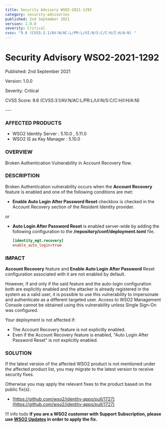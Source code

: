```yaml
---
title: Security Advisory WSO2-2021-1292
category: security-advisories
published: 2nd September 2021
version: 1.0.0
severity: Critical
cvss: "9.6 (CVSS:3.1/AV:N/AC:L/PR:L/UI:N/S:C/C:H/I:H/A:N) "
---
```


# Security Advisory WSO2-2021-1292

<p class="doc-info">Published: 2nd September 2021</p>
<p class="doc-info">Version: 1.0.0</p>
<p class="doc-info">Severity: Critical</p>
<p class="doc-info">CVSS Score: 9.6 (CVSS:3.1/AV:N/AC:L/PR:L/UI:N/S:C/C:H/I:H/A:N) </p>
---

### AFFECTED PRODUCTS
* WSO2 Identity Server : 5.10.0 , 5.11.0
* WSO2 IS as Key Manager : 5.10.0


### OVERVIEW
Broken Authentication Vulnerability in Account Recovery flow.


### DESCRIPTION
Broken Authentication vulnerability occurs when the **Account Recovery** feature is enabled and one of the following conditions are met:

* **Enable Auto Login After Password Reset** checkbox is checked in the Account Recovery section of the Resident Identity provider.

or

* **Auto Login After Password Reset** is enabled server-wide by adding the following configuration to the **/repository/conf/deployment.toml** file.

    ```toml
    [identity_mgt.recovery]
    enable_auto_login=true
    ```

### IMPACT
**Account Recovery** feature and **Enable Auto Login After Password** Reset configuration associated with it are not enabled by default.

However, if and only if the said feature and the auto-login configuration both are explicitly enabled and the attacker is already registered in the system as a valid user, it is possible to use this vulnerability to impersonate and authenticate as a different targeted user. Access to WSO2 Management Console cannot be obtained using this vulnerability unless Single Sign-On was configured.

Your deployment is not affected if:

* The Account Recovery feature is not explicitly enabled.
* Even if the Account Recovery feature is enabled, "Auto Login After Password Reset" is not explicitly enabled.


### SOLUTION
If the latest version of the affected WSO2 product is not mentioned under the affected product list, you may migrate to the latest version to receive security fixes.

Otherwise you may apply the relevant fixes to the product based on the public fix(s):

* [https://github.com/wso2/identity-apps/pull/1727](https://github.com/wso2/identity-apps/pull/1727)


!!! info todo
    **If you are a WSO2 customer with Support Subscription, please use [WSO2 Updates](https://wso2.com/updates/) in order to apply the fix.**
